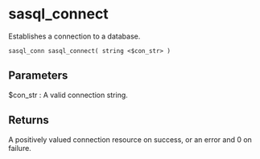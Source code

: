 <!-- loio3bdf0c986c5f1014ae5dd0b2ec02ba63 -->

# sasql\_connect

Establishes a connection to a database.



```
sasql_conn sasql_connect( string <$con_str> )
```



## Parameters

$con\_str
:   A valid connection string.



## Returns

A positively valued connection resource on success, or an error and 0 on failure.

